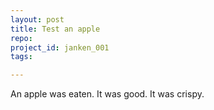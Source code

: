 ```yaml
---
layout: post
title: Test an apple
repo: 
project_id: janken_001
tags:

---
```

An apple was eaten. It was good. It was crispy.